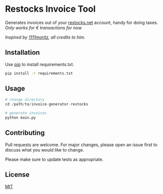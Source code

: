 # Restocks Invoice Tool

Generates invoices out of your [restocks.net](https://restocks.net/) account, handy for doing taxes.
*Only works for € transactions for now*

*Inspired by [1111moritz](https://github.com/1111moritz/restocks-invoices), all credits to him.*
## Installation

Use [pip](https://pip.pypa.io/en/stable/) to install requirements.txt.

```bash
pip install -r requirements.txt
```

## Usage

```python
# change directory
cd /path/to/invoice-generator-restocks

# generate invoices
python main.py
```

## Contributing
Pull requests are welcome. For major changes, please open an issue first to discuss what you would like to change.

Please make sure to update tests as appropriate.

## License
[MIT](https://choosealicense.com/licenses/mit/)
